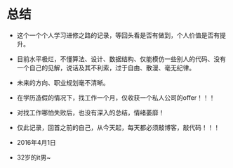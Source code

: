 # 总结
* 这个一个个人学习进修之路的记录，等回头看是否有做到，个人价值是否有提升。
* 目前水平极烂，不懂算法、设计、数据结构、仅能模仿一些别人的代码、没有一个自己的见解，说话及其不利索，过于自由、散漫、毫无纪律。
* 未来的方向、职业规划毫不清晰。
* 在学历造假的情况下，找工作一个月，仅收获一个私人公司的offer！！！
* 对找工作哪怕失败后，也没有深入的总结，情绪萎靡！
* 仅此记录，回首之前的自己，从今天起，每天都必须敲博客，敲代码！！！

* 2016年4月1日
* 32岁的it男~
